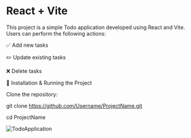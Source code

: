 # React + Vite

This project is a simple Todo application developed using React and Vite. Users can perform the following actions:

✅ Add new tasks

✏️ Update existing tasks

❌ Delete tasks

🚀 Installation & Running the Project

Clone the repository:

git clone https://github.com/Username/ProjectName.git

cd ProjectName

![TodoApplication](https://github.com/user-attachments/assets/03d5eb0b-fed6-4205-bc32-4ee60c905c79)
